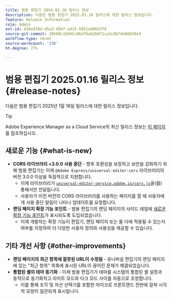 ```yaml
---
title: 범용 편집기 2054.01.16 릴리스 정보
description: 다음은 범용 편집기 2025.01.16 릴리스에 대한 릴리스 정보입니다.
feature: Release Information
role: Admin
exl-id: d16ed78d-d5a3-45bf-a415-5951e60b53f9
source-git-commit: 10580c1b045c86d76ab2b871ca3c0b7de6683044
workflow-type: tm+mt
source-wordcount: '236'
ht-degree: 77%

---
```



# 범용 편집기 2025.01.16 릴리스 정보 {#release-notes}

다음은 범용 편집기 2025년 1월 16일 릴리스에 대한 릴리스 정보입니다.

>[!TIP]
>
>Adobe Experience Manager as a Cloud Service의 최신 릴리스 정보는 [이 페이지](/help/release-notes/release-notes-cloud/release-notes-current.md)를 참조하십시오.

## 새로운 기능 {#what-is-new}

* **CORS 라이브러리 &lt;3.0.0 사용 중단** - 향후 호환성을 보장하고 보안을 강화하기 위해 범용 편집기는 이제
  `@Adobe Express/universal-editor-cors` 라이브러리의 버전 3.0.0 이상을 독점적으로 지원합니다.
   * 이제 라이브러리가 [`universal-editor-service.adobe.io/cors.js`](http://universal-editor-service.adobe.io/cors.js)을(를) 통해서만 전달됩니다.
   * 사용자가 이전 버전의 CORS 라이브러리를 사용하는 페이지를 열 때 사용자에게 사용 중단 알림이 나타나 업데이트를 요청합니다.
* **랜딩 페이지 확장 기능 포인트** - 범용 편집기의 랜딩 페이지의 사이드 레일에 [새로운 확장 기능 포인트](/help/implementing/universal-editor/customizing.md#extending)가 표시되도록 도입되었습니다.
   * 이제 개발자는 확장 기능이 편집기, 랜딩 페이지 또는 둘 다에 적용될 수 있는지 여부를 지정하여 더 다양한 사용자 정의와 사용성을 제공할 수 있습니다.

## 기타 개선 사항 {#other-improvements}

* **랜딩 페이지의 최근 항목에 잘못된 URL이 수정됨** - 유니버설 편집기의 랜딩 페이지에 있는 &quot;최근 항목&quot; 목록에 표시된 URL이 끊어진 문제가 해결되었습니다.
* **통합된 셸의 테마 동기화** - 이제 범용 편집기가 테마를 시스템의 통합된 셸 설정과 동적으로 동기화하고 라이트 모드와 다크 모드 사이를 자동으로 조정합니다.
   * 이를 통해 조각 및 자산 선택기를 포함한 마이크로 프론트엔드 전반에 걸쳐 시각적 모양이 일관되게 표시됩니다.
